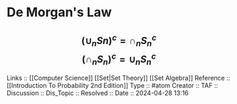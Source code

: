 # De Morgan's Law

$$
(\cup_n Sn)^c = \cap_n S_n^c
$$
$$
(\cap_nS_n)^c = \cup_nS_n^c
$$
---
Links :: [[Computer Science]] [[Set|Set Theory]] [[Set Algebra]]
Reference :: [[Introduction To Probability 2nd Edition]]
Type :: #atom
Creator ::
TAF ::
Discussion ::
Dis_Topic :: 
Resolved ::
Date :: 2024-04-28 13:16
